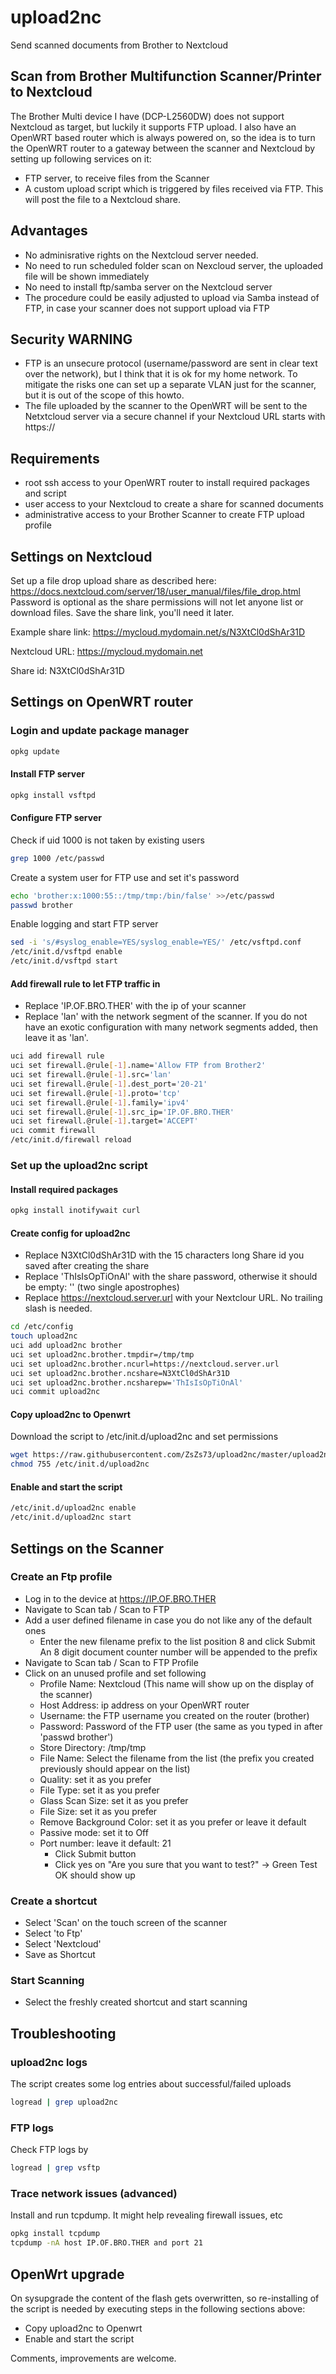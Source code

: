 # upload2nc
Send scanned documents from Brother to Nextcloud
## Scan from Brother Multifunction Scanner/Printer to Nextcloud
The Brother Multi device I have (DCP-L2560DW) does not support Nextcloud as
target, but luckily it supports FTP upload. I also have an OpenWRT based router which is always powered on,
so the idea is to turn the OpenWRT router to a gateway between the scanner and Nextcloud by setting up following services on it:
- FTP server, to receive files from the Scanner
- A custom upload script which is triggered by files received via FTP. This will post the file to a Nextcloud share. 
## Advantages
- No adminisrative rights on the Nextcloud server needed.
- No need to run scheduled folder scan on Nexcloud server, the uploaded file will be shown immediately
- No need to install ftp/samba server on the Nextcloud server
- The procedure could be easily adjusted to upload via Samba instead of FTP, in case your scanner does not support upload via FTP

## Security WARNING
- FTP is an unsecure protocol (username/password are sent in clear text over the network), but I think that it is ok for my home network. To mitigate the risks one can set up a separate VLAN just for the scanner, but it is out of the scope of this howto.
- The file uploaded by the scanner to the OpenWRT will be sent to the Netxtcloud server via a secure channel if your Nextcloud URL starts with https://

## Requirements
- root ssh access to your OpenWRT router to install required packages and script
- user access to your Nextcloud to create a share for scanned documents
- administrative access to your Brother Scanner to create FTP upload profile

## Settings on Nextcloud
Set up a file drop upload share as described here: https://docs.nextcloud.com/server/18/user_manual/files/file_drop.html
Password is optional as the share permissions will not let anyone list or download files.
Save the share link, you'll need it later. 

Example share link: https://mycloud.mydomain.net/s/N3XtCl0dShAr31D

Nextcloud URL: https://mycloud.mydomain.net

Share id: N3XtCl0dShAr31D

## Settings on OpenWRT router
### Login and update package manager
```bash
opkg update
```
#### Install FTP server
```bash
opkg install vsftpd
```
#### Configure FTP server
Check if uid 1000 is not taken by existing users
```bash
grep 1000 /etc/passwd
```
Create a system user for FTP use and set it's password
```bash
echo 'brother:x:1000:55::/tmp/tmp:/bin/false' >>/etc/passwd
passwd brother
```
Enable logging and start FTP server
```bash
sed -i 's/#syslog_enable=YES/syslog_enable=YES/' /etc/vsftpd.conf
/etc/init.d/vsftpd enable
/etc/init.d/vsftpd start
```
#### Add firewall rule to let FTP traffic in
- Replace 'IP.OF.BRO.THER' with the ip of your scanner
- Replace 'lan' with the network segment of the scanner. If you do not have an exotic configuration with many network segments added, then leave it as 'lan'.
```bash
uci add firewall rule
uci set firewall.@rule[-1].name='Allow FTP from Brother2'
uci set firewall.@rule[-1].src='lan'
uci set firewall.@rule[-1].dest_port='20-21'
uci set firewall.@rule[-1].proto='tcp'
uci set firewall.@rule[-1].family='ipv4'
uci set firewall.@rule[-1].src_ip='IP.OF.BRO.THER'
uci set firewall.@rule[-1].target='ACCEPT'
uci commit firewall
/etc/init.d/firewall reload
```
### Set up the upload2nc script
#### Install required packages
```bash
opkg install inotifywait curl
```
#### Create config for upload2nc
- Replace N3XtCl0dShAr31D with the 15 characters long Share id you saved after creating the share
- Replace 'ThIsIsOpTiOnAl' with the share password, otherwise it should be empty: '' (two single apostrophes)
- Replace https://nextcloud.server.url with your Nextclour URL. No trailing slash is needed.
```bash
cd /etc/config
touch upload2nc
uci add upload2nc brother
uci set upload2nc.brother.tmpdir=/tmp/tmp
uci set upload2nc.brother.ncurl=https://nextcloud.server.url
uci set upload2nc.brother.ncshare=N3XtCl0dShAr31D
uci set upload2nc.brother.ncsharepw='ThIsIsOpTiOnAl'
uci commit upload2nc
```
#### Copy upload2nc to Openwrt
Download the script to /etc/init.d/upload2nc and set permissions
```bash
wget https://raw.githubusercontent.com/ZsZs73/upload2nc/master/upload2nc -O /etc/init.d/upload2nc
chmod 755 /etc/init.d/upload2nc
```
#### Enable and start the script
```bash
/etc/init.d/upload2nc enable
/etc/init.d/upload2nc start
```
## Settings on the Scanner
### Create an Ftp profile
- Log in to the device at https://IP.OF.BRO.THER
- Navigate to Scan tab / Scan to FTP
- Add a user defined filename in case you do not like any of the default ones
  - Enter the new filename prefix to the list position 8 and click Submit
	An 8 digit document counter number will be appended to the prefix
- Navigate to Scan tab / Scan to FTP Profile
- Click on an unused profile and set following
  - Profile Name: Nextcloud (This name will show up on the display of the scanner)
  - Host Address: ip address on your OpenWRT router
  - Username: the FTP username you created on the router (brother)
  - Password: Password of the FTP user (the same as you typed in after 'passwd brother')
  - Store Directory: /tmp/tmp
  - File Name: Select the filename from the list (the prefix you created previously should appear on the list)
  - Quality: set it as you prefer
  - File Type: set it as you prefer
  - Glass Scan Size: set it as you prefer
  - File Size: set it as you prefer
  - Remove Background Color: set it as you prefer or leave it default
  - Passive mode: set it to Off
  - Port number: leave it default: 21
	- Click Submit button
	- Click yes on "Are you sure that you want to test?" -> Green Test OK should show up
### Create a shortcut
- Select 'Scan' on the touch screen of the scanner
- Select 'to Ftp'
- Select 'Nextcloud'
- Save as Shortcut
### Start Scanning
- Select the freshly created shortcut and start scanning

## Troubleshooting
### upload2nc logs
The script creates some log entries about successful/failed uploads
```bash
logread | grep upload2nc
```
### FTP logs
Check FTP logs by
```bash
logread | grep vsftp
```
### Trace network issues (advanced)
Install and run tcpdump. It might help revealing firewall issues, etc
```bash
opkg install tcpdump
tcpdump -nA host IP.OF.BRO.THER and port 21
```
## OpenWrt upgrade
On sysupgrade the content of the flash gets overwritten, so re-installing of the script is needed by executing steps in the following sections above:
- Copy upload2nc to Openwrt
- Enable and start the script

Comments, improvements are welcome.
